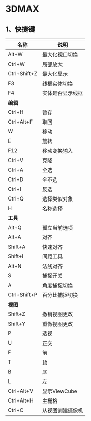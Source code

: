 # 3DMAX
## 1、快捷键
|名称|说明|
|---|----|
|Alt+W|最大化视口切换|
|Ctrl+W|局部放大|
|Ctrl+Shift+Z|最大化显示|
|F3|线框实体切换|
|F4|实体是否显示线框|
|**编辑**|
|Ctrl+H|暂存|
|Ctrl+Alt+F|取回|
|W|移动|
|E|旋转|
|F12|移动变换输入|
|Ctrl+V|克隆|
|Ctrl+A|全选|
|Ctrl+D|全不选|
|Ctrl+I|反选|
|Ctrl+Q|选择类似对象|
|H|名称选择|
|**工具**|
|Alt+Q|孤立当前选项|
|Alt+A|对齐|
|Shift+A|快速对齐|
|Shift+I|间距工具|
|Alt+N|法线对齐|
|S|捕捉开关|
|A|角度捕捉切换|
|Ctrl+Shift+P|百分比捕捉切换|
|**视图**|
|Shift+Z|撤销视图更改|
|Shift+Y|重做视图更改|
|P|透视|
|U|正交|
|F|前|
|T|顶|
|B|底|
|L|左|
|Ctrl+Alt+V|显示ViewCube|
|Ctrl+Alt+H|主栅格|
|Ctrl+C|从视图创建摄像机|